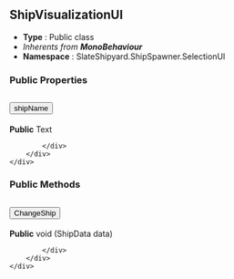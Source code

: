 ## ShipVisualizationUI
* **Type** : Public class
* _Inherents from **MonoBehaviour**_ 
* **Namespace** : SlateShipyard.ShipSpawner.SelectionUI




### Public Properties
<div class="accordion" id="properties">
	<div class="accordion-item">
		<h2 class="accordion-header">
           <button id="shipName-heading" class="accordion-button collapsed" type="button" data-bs-toggle="collapse" data-bs-target="#shipName" aria-expanded="false" aria-controls="shipName">
            shipName
			</button>
		</h2>
		<div id="shipName" class="accordion-collapse collapse" aria-labelledby="shipName-heading" data-bs-parent="#properties">
			<div class="accordion-body">
				<p class="my-0 ms-2"><b>Public</b> Text</p>
				
			</div>
		</div>
	</div>
</div>



### Public Methods
<div class="accordion" id="methods">
	<div class="accordion-item">
		<h2 class="accordion-header">
           <button id="ChangeShip-heading" class="accordion-button collapsed" type="button" data-bs-toggle="collapse" data-bs-target="#ChangeShip" aria-expanded="false" aria-controls="ChangeShip">
            ChangeShip
			</button>
		</h2>
		<div id="ChangeShip" class="accordion-collapse collapse" aria-labelledby="ChangeShip-heading" data-bs-parent="#methods">
			<div class="accordion-body">
				<p class="my-0 ms-2"><b>Public</b> void (ShipData data)</p
				
			</div>
		</div>
	</div>
</div>

